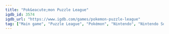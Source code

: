 ```yaml
---
title: "Pok&eacute;mon Puzzle League"
igdb_id: 3574
igdb_url: "https://www.igdb.com/games/pokemon-puzzle-league"
tag: ["Main game", "Puzzle League", "Pokémon", "Nintendo", "Nintendo Software Technology", "Gradiente", "Puzzle", "Strategy", "Single player", "Multiplayer", "Split screen", "Side view", "Action"]
---
```

